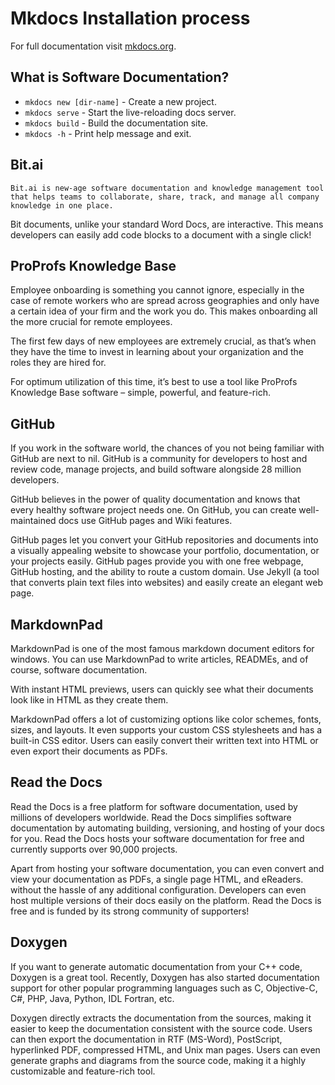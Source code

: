 # Mkdocs Installation process

For full documentation visit [mkdocs.org](https://www.mkdocs.org).

## What is Software Documentation?

* `mkdocs new [dir-name]` - Create a new project.
* `mkdocs serve` - Start the live-reloading docs server.
* `mkdocs build` - Build the documentation site.
* `mkdocs -h` - Print help message and exit.

##  Bit.ai

    Bit.ai is new-age software documentation and knowledge management tool that helps teams to collaborate, share, track, and manage all company knowledge in one place.

Bit documents, unlike your standard Word Docs, are interactive. This means developers can easily add code blocks to a document with a single click!

## ProProfs Knowledge Base
Employee onboarding is something you cannot ignore, especially in the case of remote workers who are spread across geographies and only have a certain idea of your firm and the work you do. This makes onboarding all the more crucial for remote employees.

The first few days of new employees are extremely crucial, as that’s when they have the time to invest in learning about your organization and the roles they are hired for.

For optimum utilization of this time, it’s best to use a tool like ProProfs Knowledge Base software – simple, powerful, and feature-rich.

## GitHub
If you work in the software world, the chances of you not being familiar with GitHub are next to nil. GitHub is a community for developers to host and review code, manage projects, and build software alongside 28 million developers.

GitHub believes in the power of quality documentation and knows that every healthy software project needs one. On GitHub, you can create well-maintained docs use GitHub pages and Wiki features.

GitHub pages let you convert your GitHub repositories and documents into a visually appealing website to showcase your portfolio, documentation, or your projects easily. GitHub pages provide you with one free webpage, GitHub hosting, and the ability to route a custom domain. Use Jekyll (a tool that converts plain text files into websites) and easily create an elegant web page.

## MarkdownPad
MarkdownPad is one of the most famous markdown document editors for windows. You can use MarkdownPad to write articles, READMEs, and of course, software documentation.

With instant HTML previews, users can quickly see what their documents look like in HTML as they create them.

MarkdownPad offers a lot of customizing options like color schemes, fonts, sizes, and layouts. It even supports your custom CSS stylesheets and has a built-in CSS editor. Users can easily convert their written text into HTML or even export their documents as PDFs.

##  Read the Docs
Read the Docs is a free platform for software documentation, used by millions of developers worldwide. Read the Docs simplifies software documentation by automating building, versioning, and hosting of your docs for you. Read the Docs hosts your software documentation for free and currently supports over 90,000 projects.

Apart from hosting your software documentation, you can even convert and view your documentation as PDFs, a single page HTML, and eReaders. without the hassle of any additional configuration. Developers can even host multiple versions of their docs easily on the platform. Read the Docs is free and is funded by its strong community of supporters!

## Doxygen
If you want to generate automatic documentation from your C++ code, Doxygen is a great tool. Recently, Doxygen has also started documentation support for other popular programming languages such as C, Objective-C, C#, PHP, Java, Python, IDL Fortran, etc.

Doxygen directly extracts the documentation from the sources, making it easier to keep the documentation consistent with the source code. Users can then export the documentation in RTF (MS-Word), PostScript, hyperlinked PDF, compressed HTML, and Unix man pages. Users can even generate graphs and diagrams from the source code, making it a highly customizable and feature-rich tool.

